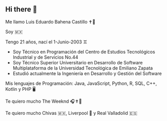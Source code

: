 ## Hi there 👋

Me llamo Luis Eduardo Bahena Castillo ✝️💜     

Soy 🇲🇽

Tengo 21 años, nací el 1-Junio-2003 ♊          

  - Soy Técnico en Programación del Centro de Estudios Tecnológicos Industrial y de Servicios No.44
  - Soy Técnico Superior Universitario en Desarrollo de Software Multiplataforma de la Universidad Tecnológica de Emiliano Zapata
  - Estudió actualmente la Ingeniería en Desarrollo y Gestión del Software 

Mis lenguajes de Programación: Java, JavaScript, Python, R, SQL, C++, Kotlin y PHP 🖥️     

Te quiero mucho The Weeknd 🎧✝️💜    

Te quiero mucho Chivas 🇲🇽, Liverpool 🏴󠁧󠁢󠁥󠁮󠁧󠁿 y Real Valladolid 🇪🇸
